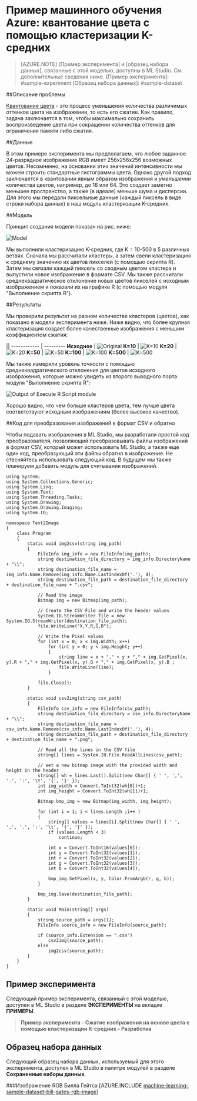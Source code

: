 ﻿<properties title="Azure Machine Learning Sample: Color quantization using K-Means clustering" pageTitle="Пример машинного обучения: квантование цвета с помощью кластеризации K-средних | Azure" description="A sample Azure Machine Learning experiment that evaluates using different K-Means clustering values for quantizing a color image." metaKeywords="" services="machine-learning" solutions="" documentationCenter="" authors="garye" manager="paulettm" editor="cgronlun"  videoId="" scriptId="" />

<tags ms.service="machine-learning" ms.workload="data-services" ms.tgt_pltfrm="na" ms.devlang="na" ms.topic="article" ms.date="10/23/2014" ms.author="garye" />


# Пример машинного обучения Azure: квантование цвета с помощью кластеризации K-средних

>[AZURE.NOTE]
>[Пример эксперимента] и [образец набора данных], связанные с этой моделью, доступны в ML Studio. См. дополнительные сведения ниже.
[Пример эксперимента]: #sample-experiment
[Образец набора данных]: #sample-dataset


##Описание проблемы

[Квантование цвета](http://en.wikipedia.org/wiki/Color_quantization "Color quantization") - это процесс уменьшения количества различимых оттенков цвета на изображении, то есть его сжатие. Как правило, задача заключается в том, чтобы максимально сохранить воспроизведение цвета при сокращении количества оттенков для ограничения памяти либо сжатия. 

##Данные

В этом примере эксперимента мы предполагаем, что любое заданное 24-разрядное изображение RGB имеет 256x256x256 возможных цветов. Несомненно, на основании этих значений интенсивности мы можем строить стандартные гистограммы цвета. Однако другой подход заключается в квантовании явным образом изображения и *уменьшении* количества цветов, например, до 16 или 64. Это создает заметно меньшее пространство, а также (в идеале) меньше шума и дисперсии. Для этого мы передали пиксельные данные (каждый пиксель в виде строки набора данных) в наш модуль кластеризации K-средних. 

##Модель

Принцип создания модели показан на рис. ниже:

![Model][image1]

Мы выполнили кластеризацию K-средних, где K = 10-500 в 5 различных ветвях. Сначала мы рассчитали кластеры, а затем свели кластеризацию к среднему значению их цветов пикселей (с помощью скрипта R). 
Затем мы связали каждый пиксель со сводным цветом кластера и выпустили новое изображение в формате CSV. Мы также рассчитали среднеквадратическое отклонение новых цветов пикселей с исходным изображением и показали их на графике R (с помощью модуля "Выполнение скрипта R"). 

##Результаты

Мы проверили результат на разном количестве кластеров (цветов), как показано в модели эксперимента ниже. Ниже видно, что более крупная кластеризация создает более качественные изображения с меньшим коэффициентом сжатия:

||
------------ | ---------
**Исходное** | ![Original][image2a]
**K=10**     | ![K=10][image2b]
**K=20**     | ![K=20][image2c]
**K=50**     | ![K=50][image2d]
**K=100**    | ![K=100][image2e]
**K=500**    | ![K=500][image2f]


Мы также измерили уровень точности с помощью среднеквадратического отклонения для цветов исходного изображения, которые можно увидеть из второго выходного порта модуля "Выполнение скрипта R":

![Output of Execute R Script module][image3]

Хорошо видно, что чем больше кластеров цвета, тем лучше цвета соответствуют исходным изображениям (более высокое качество). 

##Код для преобразования изображений в формат CSV и обратно

Чтобы подавать изображения в ML Studio, мы разработали простой код преобразователя, позволяющий преобразовывать файлы изображений в формат CSV, который может использовать ML Studio, а также еще один код, преобразующий эти файлы обратно в изображение. Не стесняйтесь использовать следующий код. В будущем мы также планируем добавить модуль для считывания изображений. 

	using System;
	using System.Collections.Generic;
	using System.Linq;
	using System.Text;
	using System.Threading.Tasks;
	using System.Drawing;
	using System.Drawing.Imaging;
	using System.IO;
	 
	namespace Text2Image
	{
	    class Program
	    {
	        static void img2csv(string img_path)
	        {
	            FileInfo img_info = new FileInfo(img_path);
	            string destination_file_directory = img_info.DirectoryName + "\\";
	            string destination_file_name = img_info.Name.Remove(img_info.Name.LastIndexOf('.'), 4);
	            string destination_file_path = destination_file_directory + destination_file_name + ".csv";
	 
	            // Read the image
	            Bitmap img = new Bitmap(img_path);
	 
	            // Create the CSV File and write the header values
	            System.IO.StreamWriter file = new System.IO.StreamWriter(destination_file_path);
	            file.WriteLine("X,Y,R,G,B");
	 
	            // Write the Pixel values
	            for (int x = 0; x < img.Width; x++)
	                for (int y = 0; y < img.Height; y++)
	                {
	                    string line = x + "," + y + "," + img.GetPixel(x, y).R + "," + img.GetPixel(x, y).G + "," + img.GetPixel(x, y).B ;
	                    file.WriteLine(line);
	                }
	 
	            file.Close();
	        }
	 
	        static void csv2img(string csv_path)
	        {
	            FileInfo csv_info = new FileInfo(csv_path);
	            string destination_file_directory = csv_info.DirectoryName + "\\";
	            string destination_file_name = csv_info.Name.Remove(csv_info.Name.LastIndexOf('.'), 4);
	            string destination_file_path = destination_file_directory + destination_file_name + ".png";
	            
	            // Read all the lines in the CSV file
	            string[] lines = System.IO.File.ReadAllLines(csv_path);
	 
	            // set a new bitmap image with the provided width and height in the header
	            string[] wh = lines.Last().Split(new Char[] { ' ', ',', '.', ':', '\t', '{', '}' });
	            int img_width = Convert.ToInt32(wh[0])+1;
	            int img_height = Convert.ToInt32(wh[1])+1;
	 
	            Bitmap bmp_img = new Bitmap(img_width, img_height);
	 
	            for (int i = 1; i < lines.Length ;i++ )
	            {
	                string[] values = lines[i].Split(new Char[] { ' ', ',', '.', ':', '\t', '{', '}' });
	                if (values.Length < 3)
	                    continue;
	 
	                int x = Convert.ToInt16(values[0]);
	                int y = Convert.ToInt32(values[1]);
	                int r = Convert.ToInt32(values[2]);
	                int g = Convert.ToInt32(values[3]);
	                int b = Convert.ToInt32(values[4]);
	 
	                bmp_img.SetPixel(x, y, Color.FromArgb(r, g, b));
	            }
	 
	            bmp_img.Save(destination_file_path);
	        }
	 
	        static void Main(string[] args)
	        {
	            string source_path = args[1];
	            FileInfo source_info = new FileInfo(source_path);
	 
	            if (source_info.Extension == ".csv")
	                csv2img(source_path);
	            else
	                img2csv(source_path);
	        }
	    }
	}


## Пример эксперимента

Следующий пример эксперимента, связанный с этой моделью, доступен в ML Studio в разделе **ЭКСПЕРИМЕНТЫ** на вкладке **ПРИМЕРЫ**.

> **Пример эксперимента - Сжатие изображения на основе цвета с помощью кластеризации K-средних - Разработка**


## Образец набора данных

Следующий образец набора данных, используемый для этого эксперимента, доступен в ML Studio в палитре модулей в разделе **Сохраненные наборы данных**.

###Изображение RGB Билла Гейтса
[AZURE.INCLUDE [machine-learning-sample-dataset-bill-gates-rgb-image](../includes/machine-learning-sample-dataset-bill-gates-rgb-image.md)]



[image1]:./media/machine-learning-sample-color-quantization-using-k-means-clustering/image1.png
[image2a]:./media/machine-learning-sample-color-quantization-using-k-means-clustering/image2a.jpg
[image2b]:./media/machine-learning-sample-color-quantization-using-k-means-clustering/image2b.png
[image2c]:./media/machine-learning-sample-color-quantization-using-k-means-clustering/image2c.png
[image2d]:./media/machine-learning-sample-color-quantization-using-k-means-clustering/image2d.png
[image2e]:./media/machine-learning-sample-color-quantization-using-k-means-clustering/image2e.png
[image2f]:./media/machine-learning-sample-color-quantization-using-k-means-clustering/image2f.png
[image3]:./media/machine-learning-sample-color-quantization-using-k-means-clustering/image3.png

